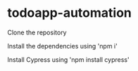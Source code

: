 # todoapp-automation

Clone the repository 

Install the dependencies using 'npm i'

Install Cypress using 'npm install cypress'
